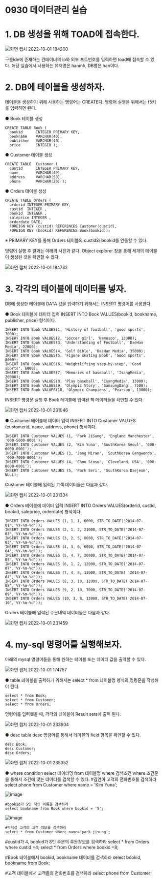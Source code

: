 # 0930 데이터관리 실습

 # 1. DB 생성을 위해 TOAD에 접속한다.

![화면 캡처 2022-10-01 184200](https://user-images.githubusercontent.com/114793024/193403435-991d70a3-bd5b-4e08-9e5e-14c5de3c2d7a.png)

구름ide에 존재하는 컨테이너의 ip와 외부 포트번호를 입력하면 toad에 접속할 수 있다. 해당 실습에서 사용하는 유저명은 hanmh, DB명은 han이다.


# 2. DB에 테이블을 생성하자.
 
테이블을 생성하기 위해 사용하는 명령어는 CREATE다. 
명령어 실행을 위해서는 f5키를 입력하면 된다.

● Book 테이블 생성

    CREATE TABLE Book (
      bookid      INTEGER PRIMARY KEY,
      bookname    VARCHAR(40),
      publisher   VARCHAR(40),
      price       INTEGER );
      

● Customer 테이블 생성

    CREATE TABLE  Customer (
      custid      INTEGER PRIMARY KEY,  
      name        VARCHAR(40),
      address     VARCHAR(50), 
      phone       VARCHAR(20) ); 

  
● Orders 테이블 생성

    CREATE TABLE Orders (
      orderid INTEGER PRIMARY KEY, 
      custid  INTEGER , 
      bookid  INTEGER , 
      saleprice INTEGER ,
      orderdate DATE,
      FOREIGN KEY (custid) REFERENCES Customer(custid),
      FOREIGN KEY (bookid) REFERENCES Book(bookid)); 

 ※ PRIMARY KEY를 통해 Orders 테이블의 custid와 bookid를 연동할 수 있다. 

명령어 실행 후 결과는 아래의 사진과 같다.
Object explorer 창을 통해 세개의 테이블이 생성된 것을 확인할 수 있다.

![화면 캡처 2022-10-01 184732](https://user-images.githubusercontent.com/114793024/193403543-de30ba11-6639-4839-a782-b47cfcc5ef21.png)

# 3. 각각의 테이블에 데이터를 넣자.

DB에 생성한 테이블에 DATA 값을 입력하기 위해서는 INSERT 명령어를 사용한다. 

● Book 테이블에 데이터 입력
INSERT INTO Book VALUES(bookid, bookname, publisher, price) 형식이다. 

    INSERT INTO Book VALUES(1, 'History of football', 'good sports', 7000);
    INSERT INTO Book VALUES(2, 'Soccer girl', 'Namusoo', 13000);
    INSERT INTO Book VALUES(3, 'Understanding of Football', 'DaeHan Media', 22000);
    INSERT INTO Book VALUES(4, 'Golf Bible', 'DaeHan Media', 35000);
    INSERT INTO Book VALUES(5, 'Figure skating Book', 'Good sports', 8000);
    INSERT INTO Book VALUES(6, 'Weightlifting step-by-step', 'Good sports', 6000);
    INSERT INTO Book VALUES(7, 'Memories of baseball', 'IsangMedia', 20000);
    INSERT INTO Book VALUES(8, 'Play baseball', 'IsangMedia', 13000);
    INSERT INTO Book VALUES(9, 'Olympic Story', 'SamsungDang', 7500);
    INSERT INTO Book VALUES(10, 'Olympic Champions', 'Pearson', 13000);

INSERT 명령문 실행 후 Book 테이블에 입력된 책 데이터들을 확인할 수 있다.

![화면 캡처 2022-10-01 231046](https://user-images.githubusercontent.com/114793024/193413550-6377b08f-1f0d-4574-8a19-eca08e47e1a1.png)

● Customer 테이블에 데이터 입력
INSERT INTO Customer VALUES (customerid, name, address, phone) 형식이다. 

    INSERT INTO Customer VALUES (1, 'Park JiSung', 'England Manchester', '000-5000-0001');
    INSERT INTO Customer VALUES (2, 'Kim Yuna', 'SouthKorea Seoul', '000-6000-0001');  
    INSERT INTO Customer VALUES (3, 'Jang Miran', 'SouthKorea Gangwondo', '000-7000-0001');
    INSERT INTO Customer VALUES (4, 'Choo Sinsu', 'Cleveland, USA', '000-8000-0001');
    INSERT INTO Customer VALUES (5, 'Park Seri', 'SouthKorea Daejeon',  NULL);

Customer 테이블에 입력된 고객 데이터들은 다음과 같다.

![화면 캡처 2022-10-01 231334](https://user-images.githubusercontent.com/114793024/193413634-b35eb576-dcbb-449a-9f7e-9dcbd5db736f.png)

● Orders 테이블에 데이터 입력
INSERT INTO Orders VALUES(orderid, custid, bookid, saleprice, orderdate) 형식이다. 

    INSERT INTO Orders VALUES (1, 1, 1, 6000, STR_TO_DATE('2014-07-01','%Y-%m-%d')); 
    INSERT INTO Orders VALUES (2, 1, 3, 21000, STR_TO_DATE('2014-07-03','%Y-%m-%d'));
    INSERT INTO Orders VALUES (3, 2, 5, 8000, STR_TO_DATE('2014-07-03','%Y-%m-%d')); 
    INSERT INTO Orders VALUES (4, 3, 6, 6000, STR_TO_DATE('2014-07-04','%Y-%m-%d')); 
    INSERT INTO Orders VALUES (5, 4, 7, 20000, STR_TO_DATE('2014-07-05','%Y-%m-%d'));
    INSERT INTO Orders VALUES (6, 1, 2, 12000, STR_TO_DATE('2014-07-07','%Y-%m-%d'));
    INSERT INTO Orders VALUES (7, 4, 8, 13000, STR_TO_DATE( '2014-07-07','%Y-%m-%d'));
    INSERT INTO Orders VALUES (8, 3, 10, 12000, STR_TO_DATE('2014-07-08','%Y-%m-%d')); 
    INSERT INTO Orders VALUES (9, 2, 10, 7000, STR_TO_DATE('2014-07-09','%Y-%m-%d')); 
    INSERT INTO Orders VALUES (10, 3, 8, 13000, STR_TO_DATE('2014-07-10','%Y-%m-%d'));

Orders 테이블에 입력된 주문내역 데이터들은 다음과 같다.

![화면 캡처 2022-10-01 231459](https://user-images.githubusercontent.com/114793024/193413684-56f9a867-bf38-493d-9a2f-8124a240feaf.png)

# 4. my-sql 명령어를 실행해보자.

아래의 mysql 명령어들을 통해 원하는 테이블 또는 데이터 값을 출력할 수 있다.

![화면 캡처 2022-10-01 174757](https://user-images.githubusercontent.com/114793024/193402307-7fb31b27-34d1-4838-9f98-4acd81dc1ed6.png)

● table
테이블을 출력하기 위해서는 select * from 테이블명 형식의 명령문을 작성해야 한다.

    select * from Book;	
    select * from Customer;
    select * from Orders;
    

명령어를 입력했을 때, 각각의 테이블이 Result sets에 출력 된다.

![화면 캡처 2022-10-01 233904](https://user-images.githubusercontent.com/114793024/193414682-98450262-9751-46fa-b39c-e3560ab77356.png)

● desc table
desc 명령어를 통해서 테이블의 field 항목을 확인할 수 있다.

    desc Book;
    desc Customer;
    desc Orders;

![화면 캡처 2022-10-01 235352](https://user-images.githubusercontent.com/114793024/193415316-6715bdeb-664a-48ee-8ddf-405ff89a696a.png)

● where condition
select 데이터명 from 테이블명 where 검색조건
where 조건문을 통해서 조건에 맞는 데이터를 검색할 수 있다.
    #김연아 고객의 전화번호를 검색하라
    select phone from Customer where name = 'Kim Yuna'; 

![image](https://user-images.githubusercontent.com/114793024/193416070-b4b9e983-b327-48b3-bf77-bedfd025cc43.png)

    #bookid가 5인 책의 이름을 검색하라
    select bookname from Book where bookid = '5'; 
    
![image](https://user-images.githubusercontent.com/114793024/193416015-6e14dc99-a01d-4776-a0c2-e3c18997e79f.png)

    #박지성 고객의 고객 정보를 검색하라
    select * from Customer where name='park jisung'; 

#custid가 4, bookid가 8인 주문의 주문정보를 검색하라
select * from Orders where custid =4; 
select * from Orders where bookid =8; 

#Book 테이블에서 bookid, bookname 데이터를 검색하라
select bookid, bookname from Book;

#고객 테이블에서 고객들의 전화번호를 검색하라
select phone from Customer;


<!--stackedit_data:
eyJoaXN0b3J5IjpbMjA3NDk2MTQwLC01NjUwNTg1OTcsLTEyOD
k4ODQ3NDEsMTkyODgzMjQxOSwtNDYwMjA5OTcxLDcwMjYwOTk5
NywtMTYyNzY4MzE2OF19
-->